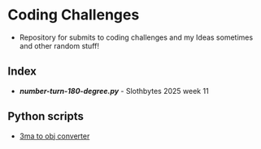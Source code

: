 # Coding Challenges

- Repository for submits to coding challenges and my Ideas sometimes and other random stuff!

## Index
- ***number-turn-180-degree.py*** - Slothbytes 2025 week 11

## Python scripts
- [3ma to obj converter](https://github.com/ShadowDara/3ma-to-obj-converter-python)
